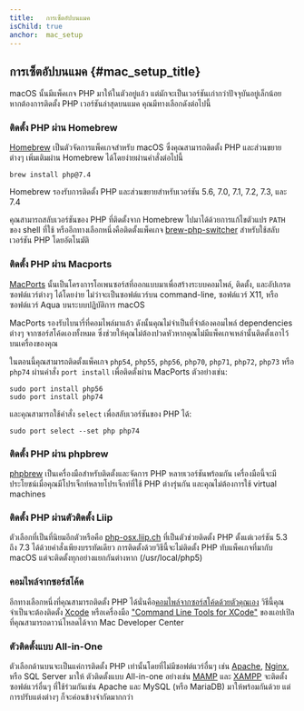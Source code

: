 ```yaml
---
title:   การเซ็ตอัปบนแมค
isChild: true
anchor:  mac_setup
---
```


## การเซ็ตอัปบนแมค {#mac_setup_title}

macOS นั้นมีแพ็คเกจ PHP มาให้ในตัวอยู่แล้ว  แต่มักจะเป็นเวอร์ชันเก่ากว่าปัจจุบันอยู่เล็กน้อย  หากต้องการติดตั้ง PHP เวอร์ชันล่าสุดบนแมค  คุณมีทางเลือกดังต่อไปนี้

### ติดตั้ง PHP ผ่าน Homebrew

[Homebrew] เป็นตัวจัดการแพ็คเกจสำหรับ macOS ซึ่งคุณสามารถติดตั้ง PHP และส่วนขยายต่างๆ เพิ่มเติมผ่าน Homebrew ได้โดยง่ายผ่านคำสั่งต่อไปนี้

```
brew install php@7.4
```

Homebrew รองรับการติดตั้ง PHP และส่วนขยายสำหรับเวอร์ชัน 5.6, 7.0, 7.1, 7.2, 7.3, และ 7.4

คุณสามารถสลับเวอร์ชันของ PHP ที่ติดตั้งจาก Homebrew ไปมาได้ด้วยการแก้ไขตัวแปร `PATH` ของ shell ที่ใช้  หรืออีกทางเลือกหนึ่งคือติดตั้งแพ็คเกจ [brew-php-switcher][brew-php-switcher] สำหรับใช้สลับเวอร์ชัน PHP โดยอัตโนมัติ

### ติดตั้ง PHP ผ่าน Macports

[MacPorts] นั้นเป็นโครงการโอเพนซอร์สที่ออกแบบมาเพื่อสร้างระบบคอมไพล์, ติดตั้ง, และอัปเกรดซอฟต์แวร์ต่างๆ ได้โดยง่าย  ไม่ว่าจะเป็นซอฟต์แวร์บน command-line, ซอฟต์แวร์ X11, หรือซอฟต์แวร์ Aqua บนระบบปฏิบัติการ macOS

MacPorts รองรับไบนารี่ที่คอมไพล์มาแล้ว  ดังนั้นคุณไม่จำเป็นที่จำต้องคอมไพล์ dependencies ต่างๆ จากซอร์สโค้ดเองทั้งหมด  ซึ่งช่วยให้คุณไม่ต้องปวดหัวหากคุณไม่มีแพ็คเกจเหล่านั้นติดตั้งเอาไว้บนเครื่องของคุณ

ในตอนนี้คุณสามารถติดตั้งแพ็คเกจ `php54`, `php55`, `php56`, `php70`, `php71`, `php72`, `php73` หรือ `php74` ผ่านคำสั่ง `port install` เพื่อติดตั้งผ่าน MacPorts ตัวอย่างเช่น:

    sudo port install php56
    sudo port install php74

และคุณสามารถใช้คำสั่ง `select` เพื่อสลับเวอร์ชันของ PHP ได้:

    sudo port select --set php php74

### ติดตั้ง PHP ผ่าน phpbrew

[phpbrew] เป็นเครื่องมือสำหรับติดตั้งและจัดการ PHP หลายเวอร์ชันพร้อมกัน  เครื่องมือนี้จะมีประโยชน์เมื่อคุณมีโปรเจ็กท์หลายโปรเจ็กท์ที่ใช้ PHP ต่างรุ่นกัน  และคุณไม่ต้องการใช้ virtual machines

### ติดตั้ง PHP ผ่านตัวติดตั้ง Liip

ตัวเลือกที่เป็นที่นิยมอีกตัวหรือคือ [php-osx.liip.ch] ที่เป็นตัวช่วยติดตั้ง PHP ตั้งแต่เวอร์ชัน 5.3 ถึง 7.3 ได้ด้วยคำสั่งเพียงบรรทัดเดียว  การติดตั้งด้วยวิธีนี้จะไม่ติดตั้ง PHP ทับแพ็คเกจที่มากับ macOS แต่จะติดตั้งทุกอย่างแยกกันต่างหาก (/usr/local/php5)

### คอมไพล์จากซอร์สโค้ด

อีกทางเลือกหนึ่งที่คุณสามารถติดตั้ง PHP ได้นั่นคือ[คอมไพล์จากซอร์สโค้ดด้วยตัวคุณเอง][mac-compile]  วิธีนี้คุณจำเป็นจะต้องติดตั้ง [Xcode][xcode-gcc-substitution] หรือเครื่องมือ ["Command Line Tools for XCode"] ของแอปเปิล  ที่คุณสามารถดาวน์โหลดได้จาก Mac Developer Center

### ตัวติดตั้งแบบ All-in-One

ตัวเลือกด้านบนจะเป็นแค่การติดตั้ง PHP เท่านั้นโดยที่ไม่มีซอฟต์แวร์อื่นๆ เช่น [Apache][apache], [Nginx][nginx], หรือ SQL Server มาให้  ตัวติดตั้งแบบ All-in-one อย่างเช่น [MAMP][mamp-downloads] และ [XAMPP][xampp] จะติดตั้งซอฟต์แวร์อื่นๆ ที่ใช้ร่วมกันเช่น Apache และ MySQL (หรือ MariaDB) มาให้พร้อมกันด้วย  แต่การปรับแต่งต่างๆ ก็จะค่อนข้างจำกัดมากกว่า

[Homebrew]: https://brew.sh/
[Homebrew PHP]: https://github.com/Homebrew/homebrew-php#installation
[MacPorts]: https://www.macports.org/install.php
[phpbrew]: https://github.com/phpbrew/phpbrew
[php-osx.liip.ch]: https://php-osx.liip.ch/
[mac-compile]: https://secure.php.net/install.macosx.compile
[xcode-gcc-substitution]: https://github.com/kennethreitz/osx-gcc-installer
["Command Line Tools for XCode"]: https://developer.apple.com/downloads
[apache]: https://httpd.apache.org/
[nginx]: https://www.nginx.com/
[mamp-downloads]: https://www.mamp.info/en/downloads/
[xampp]: https://www.apachefriends.org/index.html
[brew-php-switcher]: https://github.com/philcook/brew-php-switcher
